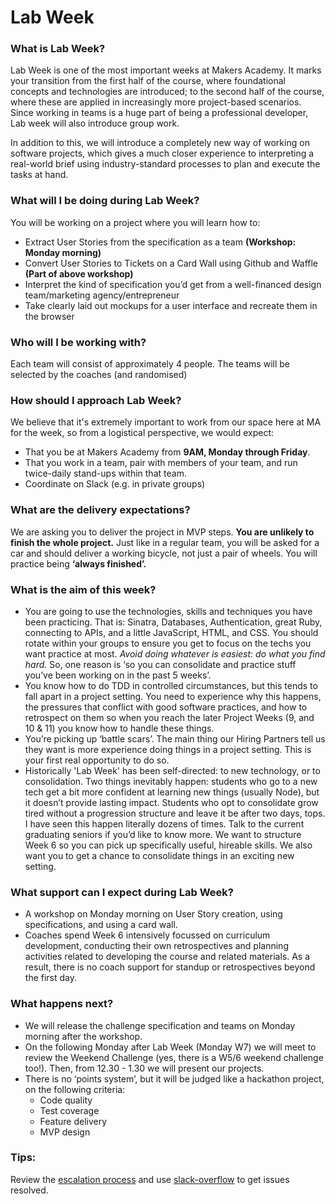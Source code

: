 # Lab Week

### What is Lab Week?
Lab Week is one of the most important weeks at Makers Academy. It marks your transition from the first half of the course, where foundational concepts and technologies are introduced; to the second half of the course, where these are applied in increasingly more project-based scenarios. Since working in teams is a huge part of being a professional developer, Lab week will also introduce group work.

In addition to this, we will introduce a completely new way of working on software projects, which gives a much closer experience to interpreting a real-world brief using industry-standard processes to plan and execute the tasks at hand.

### What will I be doing during Lab Week?

You will be working on a project where you will learn how to:

* Extract User Stories from the specification as a team **(Workshop: Monday morning)**
* Convert User Stories to Tickets on a Card Wall using Github and Waffle **(Part of above workshop)**
* Interpret the kind of specification you’d get from a well-financed design team/marketing agency/entrepreneur
* Take clearly laid out mockups for a user interface and recreate them in the browser

### Who will I be working with?

Each team will consist of approximately 4 people. The teams will be selected by the coaches (and randomised)

### How should I approach Lab Week?
We believe that it's extremely important to work from our space here at MA for the week, so from a logistical perspective, we would expect:

* That you be at Makers Academy from **9AM, Monday through Friday**.
* That you work in a team, pair with members of your team, and run twice-daily stand-ups within that team.
* Coordinate on Slack (e.g. in private groups)

### What are the delivery expectations?

We are asking you to deliver the project in MVP steps. ​**You are unlikely to finish the whole project.** Just like in a regular team, you will be asked for a car and should deliver a working bicycle, not just a pair of wheels. You will practice being **‘always finished’.**

### What is the aim of this week?

* You are going to use the technologies, skills and techniques you have been practicing. That is: Sinatra, Databases, Authentication, great Ruby, connecting to APIs, and a little JavaScript, HTML, and CSS. You should rotate within your groups to ensure you get to focus on the techs you want practice at most. ​_Avoid doing whatever is easiest: do what you find hard._​ So, one reason is ‘so you can consolidate and practice stuff you’ve been working on in the past 5 weeks’.
* You know how to do TDD in controlled circumstances, but this tends to fall apart in a project setting. You need to experience why this happens, the pressures that conflict with good software practices, and how to retrospect on them so when you reach the later Project Weeks (9, and 10 & 11) you know how to handle these things.
* You’re picking up ‘battle scars’. The main thing our Hiring Partners tell us they want is more experience doing things in a project setting. This is your first real opportunity to do so.
* Historically 'Lab Week' has been self-directed: to new technology, or to consolidation. Two things inevitably happen: students who go to a new tech get a bit more confident at learning new things (usually Node), but it doesn’t provide lasting impact. Students who opt to consolidate grow tired without a progression structure and leave it be after two days, tops. I have seen this happen literally dozens of times. Talk to the current graduating seniors if you’d like to know more. We want to structure Week 6 so you can pick up specifically useful, hireable skills. We also want you to get a chance to consolidate things in an exciting new setting.

### What support can I expect during Lab Week?

* A workshop on Monday morning on User Story creation, using specifications, and using a card wall.
* Coaches spend Week 6 intensively focussed on curriculum development, conducting their own retrospectives and planning activities related to developing the course and related materials. As a result, there is no coach support for standup or retrospectives beyond the first day.

### What happens next?
* We will release the challenge specification and teams on Monday morning after the workshop.
* On the following Monday after Lab Week (Monday W7) we will meet to review the Weekend Challenge (yes, there is a W5/6 weekend challenge too!). Then, from 12.30 - 1.30 we will present our projects.
* There is no ‘points system’, but it will be judged like a hackathon project, on the following criteria:
    * Code quality
    * Test coverage
    * Feature delivery
    * MVP design

### Tips:
Review the [escalation process](https://github.com/makersacademy/course/blob/master/pills/escalation_process.md) and use [slack-overflow](https://github.com/makersacademy/slack-overflow) to get issues resolved.
